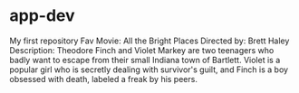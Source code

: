 # app-dev
My first repository
Fav Movie: All the Bright Places
Directed by: Brett Haley
Description: Theodore Finch and Violet Markey are two teenagers who badly want to escape from their small Indiana town of Bartlett. Violet is a popular girl who is secretly dealing with survivor's guilt, and Finch is a boy obsessed with death, labeled a freak by his peers.
